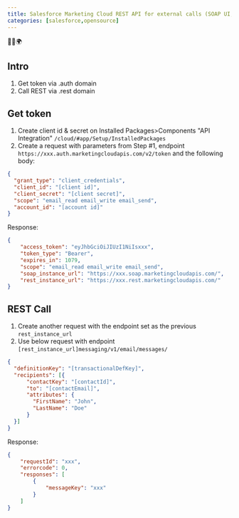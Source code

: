 ```yaml
---
title: Salesforce Marketing Cloud REST API for external calls (SOAP UI, Postman..)
categories: [salesforce,opensource]
---
```


<p class="text-center">🐍👑🌍</p>

<!--more-->

## Intro
1. Get token via .auth domain
1. Call REST via .rest domain

## Get token
1. Create client id & secret on Installed Packages>Components "API Integration" `/cloud/#app/Setup/InstalledPackages`
1. Create a request with parameters from Step #1, endpoint `https://xxx.auth.marketingcloudapis.com/v2/token` and the following body:

```json
{
  "grant_type": "client_credentials",
  "client_id": "[client id]",
  "client_secret": "[client secret]",
  "scope": "email_read email_write email_send",
  "account_id": "[account id]"
}
```

Response:
```json
{
    "access_token": "eyJhbGciOiJIUzI1NiIsxxx",
    "token_type": "Bearer",
    "expires_in": 1079,
    "scope": "email_read email_write email_send",
    "soap_instance_url": "https://xxx.soap.marketingcloudapis.com/",
    "rest_instance_url": "https://xxx.rest.marketingcloudapis.com/"
}
```

## REST Call

1. Create another request with the endpoint set as the previous `rest_instance_url`
1. Use below request with endpoint `[rest_instance_url]messaging/v1/email/messages/`

```json
{
  "definitionKey": "[transactionalDefKey]",
  "recipients": [{
      "contactKey": "[contactId]",
      "to": "[contactEmail]",
      "attributes": {
        "FirstName": "John",
        "LastName": "Doe"
      }
  }]
}
```

Response:
```json
{
    "requestId": "xxx",
    "errorcode": 0,
    "responses": [
        {
            "messageKey": "xxx"
        }
    ]
}
```
